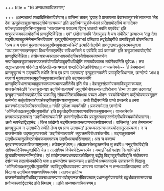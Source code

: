 +++
title = "16 अन्यथात्वाधिकरणम्"

+++
॥अन्यथात्वं शब्दादितिचेन्नाविशेषात्॥ वाजिनां तावत् 'द्वयाह वै प्राजापत्या देवाश्चासुराश्चे'त्यारभ्या 'तेह देवा ऊचुर्हन्तासुरान्यज्ञउद्गीथेनात्त्ययाम' इति उद्गीथेनासुरविध्वंसनं प्रतिज्ञायोद्गीथे वागादिमनः पर्यन्तदृष्टावसुरैरभिभवमुक्त्त्वा 'भवत्यात्मना पराऽस्य द्विषन् भ्रातव्यो भवति यएवंवेद' इति शत्रुपराजयफलायोद्गीथे प्राणदृष्टिर्विहिता। एवं" छंदोगानामपि 'देवासुराह वै यत्र संयेतिर' इत्यारभ्य 'तद्ध देवा उद्गीथमाजह्रुरनेनैनानभिभविष्याम' इत्युद्गीथेनासुरपराभवं प्रतिज्ञाय तद्वदेवोद्गीथे वागादिदृष्टौ दोषमभिधाय 'अथ ह य एवायं मुख्यःप्राणस्तमुद्गीथमुपासाञ्चक्रिरे' इत्यादिनोद्गीथे प्राणदृष्ठ्याऽसुरपराभवमुक्त्वा 'यथाऽश्मानमाखणमृत्वा विध्वगँसतएवगँहैव सविध्वगँसते य एवंविदि पापं कामयते' इति शत्रुपराभवायोद्गीथे प्राणदृष्टिर्विहिता। तत्रोभयत्राध्यस्तप्राणभावस्योद्गीथस्यैवोपास्यत्वश्रवणेन रूपाभेदाच्छत्रुपराभवरूपफलसंयोगाविशेषादुद्गीथविद्येति समाख्यैक्याच्च तयोरैक्यमिति पूर्वपक्षः। तत्र राद्धान्तछायया परिचोद्य परिहरति-अन्यथात्वं शब्दादितिचेन्नाविशेषात्॥ वाजसनेयके-- 'ते हेममासन्यं प्राणमूचुस्त्वं न उद्गायेति तथेति तेभ्य एष प्राण उदगायत्' इत्युद्गानकर्तरि प्राणदृष्टिविधानात्, छान्दोग्ये 'अथ ह यएवायं मुख्यःप्राणस्तमुद्गीथमुपासाञ्चक्रिर'इति उद्गानकर्मणि प्राणदृष्टिविधानाच्छब्दादुपास्यरूपान्यथात्वप्रतीतेर्भेद इति चेन्न। देवासुरसंग्रामोपक्रमादिबहुसारूप्यात् वाजसनेयकेऽपि 'हन्तासुरान्यज्ञ उद्गीथेनात्ययामे' त्युद्गीथेनोपक्रमात्तदविरोधाय 'तेभ्य एष प्राण उदगायत्' इत्युद्गानकर्मरूपएवोद्गीथे पाकादिषु सौकर्यातिशयविवक्षया पच्यत ओदनः स्वयमेवेत्योदन कर्तृत्वोपचारवदुद्रान कर्मण्येव कर्तृत्वोपचारोपपत्तेरुद्गीथएवोभयत्राप्युपास्यः। अतो विद्यैक्यमिति प्राप्ते प्रचक्ष्महे॥॥नवा प्रकरणभेदात्परोवरीयस्त्वादिवत्॥ नवेति पूर्वपक्षं व्यावर्तयति। प्रकरणभेदात् छान्दोग्ये 'ओमित्येतदक्षरमुद्गीथमुपासीत' इति प्रकृतोद्गीथावयवप्रणवविषयकमुपासनम्। वाजसनेयके प्रणवस्याप्रकृतत्वात् 'उद्गीथेनात्ययामे'ति कृत्स्नोद्गीथस्यैव प्रस्तुतत्वात्कृत्स्नोद्गीथविषयकमेवोपासनम्। अतो रूपभेदाद्विद्याभेदः। किंच छांदोग्ये उद्गीथस्याध्यस्तप्राणभावस्योपास्यत्वं। वाजिनांतु 'अथ हेममासन्यं प्राणमूचुस्त्वं न उद्गायेति तथेति तेभ्य एष प्राण उदगायत्' इत्यध्यस्तप्राणभावस्योद्गातुरप्रास्यत्वं। न च वाजसेनयके उद्गातुरुपास्यत्वे 'उद्गीथेनात्ययामे' त्युपक्रमविरोधश्शंकनीयः। उद्गातुरुपासने उद्गीथस्यानुप्रविष्टतयोपक्रमावगतस्य उद्गीथस्यापरित्यागात्। अत्र च वक्तव्यं बृहदारण्यकप्रकाशिकायामुक्तम्। तत्रैवानुसंधेयम्॥।संज्ञातश्चेत्तदुक्तमस्ति तु तदपि॥ ननूद्गीथविद्येति संज्ञैक्याद्विधैक्यमुक्तमिति चेन्न। तत्संज्ञैक्यं विधेयभेदेऽप्यस्त्येव। यथाऽग्निहोत्रसंज्ञा नित्याग्निहोत्रे कुंडपायिनामयनाग्निहोत्रेच। एवं छांदोग्यगतप्रथमप्रपाठकोदितासु बह्वीषु विद्यासूद्गीथविद्येति संज्ञैक्यस्य दर्शनाच्च तदप्रयोजकमिति भावः॥॥व्याप्तेश्च समञ्जसम्॥ छांदोग्ये प्रथमप्रपाठके उत्तरास्वपि विद्यासु 'ओमित्येतदक्षरमुद्गीथमुपासीते' त्यादिषूद्गीथावयवस्य प्रणवस्य व्याप्तत्वेन न तन्मध्यपातित्वादस्या अपि विद्याया उद्गीथावयवप्रणवविषयत्वमेव। ततश्च छांदोग्य वाजसनेयकोद्गीथविद्यायाश्चाध्यस्तप्राणभावोद्गानकर्तृविषयत्वात् प्रधानभूतोपास्यभेदे बह्वर्थवादसारूप्यस्या प्रयोजकत्वाद्विद्याभेद इति स्थितम्। ॥इति अन्यथात्वाधिकरणम्॥